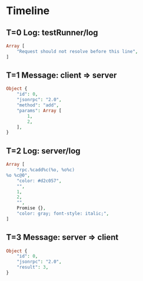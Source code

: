 # Timeline

## T=0 Log: testRunner/log

```php
Array [
    "Request should not resolve before this line",
]
```

## T=1 Message: client => server

```php
Object {
    "id": 0,
    "jsonrpc": "2.0",
    "method": "add",
    "params": Array [
        1,
        2,
    ],
}
```

## T=2 Log: server/log

```php
Array [
    "rpc.%cadd%c(%o, %o%c)
%o %c@0",
    "color: #d2c057",
    "",
    1,
    2,
    "",
    Promise {},
    "color: gray; font-style: italic;",
]
```

## T=3 Message: server => client

```php
Object {
    "id": 0,
    "jsonrpc": "2.0",
    "result": 3,
}
```
